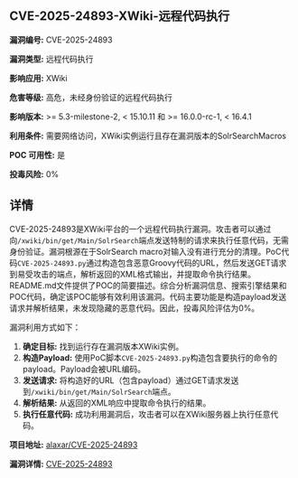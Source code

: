 ## CVE-2025-24893-XWiki-远程代码执行

**漏洞编号:** CVE-2025-24893

**漏洞类型:** 远程代码执行

**影响应用:** XWiki

**危害等级:** 高危，未经身份验证的远程代码执行

**影响版本:** >= 5.3-milestone-2, < 15.10.11 和 >= 16.0.0-rc-1, < 16.4.1

**利用条件:** 需要网络访问，XWiki实例运行且存在漏洞版本的SolrSearchMacros

**POC 可用性:** 是

**投毒风险:** 0%

## 详情

CVE-2025-24893是XWiki平台的一个远程代码执行漏洞。攻击者可以通过向`/xwiki/bin/get/Main/SolrSearch`端点发送特制的请求来执行任意代码，无需身份验证。漏洞根源在于SolrSearch macro对输入没有进行充分的清理。PoC代码`CVE-2025-24893.py`通过构造包含恶意Groovy代码的URL，然后发送GET请求到易受攻击的端点，解析返回的XML格式输出，并提取命令执行结果。README.md文件提供了POC的简要描述。综合分析漏洞信息、搜索引擎结果和POC代码，确定该POC能够有效利用该漏洞。代码主要功能是构造payload发送请求并解析结果，未发现隐藏的恶意代码。因此，投毒风险评估为0%。

漏洞利用方式如下：

1.  **确定目标:** 找到运行存在漏洞版本XWiki实例。
2.  **构造Payload:** 使用PoC脚本`CVE-2025-24893.py`构造包含要执行的命令的payload。Payload会被URL编码。
3.  **发送请求:** 将构造好的URL（包含payload）通过GET请求发送到`/xwiki/bin/get/Main/SolrSearch`端点。
4.  **解析结果:** 从返回的XML响应中提取命令执行的结果。
5.  **执行任意代码:** 成功利用漏洞后，攻击者可以在XWiki服务器上执行任意代码。

**项目地址:** [alaxar/CVE-2025-24893](https://github.com/alaxar/CVE-2025-24893)

**漏洞详情:** [CVE-2025-24893](https://nvd.nist.gov/vuln/detail/CVE-2025-24893)
